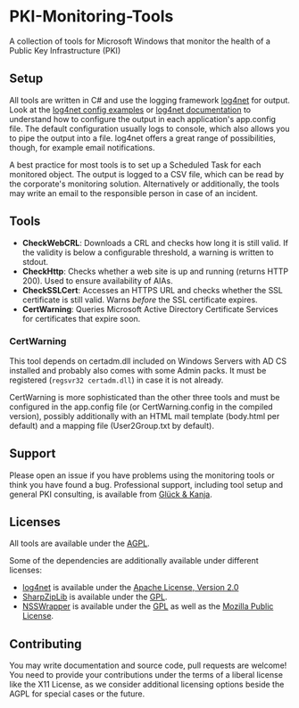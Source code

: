 # PKI-Monitoring-Tools
A collection of tools for Microsoft Windows that monitor the health of a Public Key Infrastructure (PKI)

## Setup

All tools are written in C# and use the logging framework [log4net](https://logging.apache.org/log4net/) for output. Look at the [log4net config examples](https://logging.apache.org/log4net/release/config-examples.html) or [log4net documentation](https://logging.apache.org/log4net/release/manual/configuration.html) to understand how to configure the output in each application's app.config file. The default configuration usually logs to console, which also allows you to pipe the output into a file. log4net offers a great range of possibilities, though, for example email notifications.

A best practice for most tools is to set up a Scheduled Task for each monitored object. The output is logged to a CSV file, which can be read by the corporate's monitoring solution. Alternatively or additionally, the tools may write an email to the responsible person in case of an incident.

## Tools

* **CheckWebCRL**: Downloads a CRL and checks how long it is still valid. If the validity is below a configurable threshold, a warning is written to stdout.
* **CheckHttp**: Checks whether a web site is up and running (returns HTTP 200). Used to ensure availability of AIAs.
* **CheckSSLCert**: Accesses an HTTPS URL and checks whether the SSL certificate is still valid. Warns *before* the SSL certificate expires.
* **CertWarning**: Queries Microsoft Active Directory Certificate Services for certificates that expire soon.

### CertWarning ###

This tool depends on certadm.dll included on Windows Servers with AD CS installed and probably also comes with some Admin packs. It must be registered (`regsvr32 certadm.dll`) in case it is not already.

CertWarning is more sophisticated than the other three tools and must be configured in the app.config file (or CertWarning.config in the compiled version), possibly additionally with an HTML mail template (body.html per default) and a mapping file (User2Group.txt by default).

## Support

Please open an issue if you have problems using the monitoring tools or think you have found a bug. Professional support, including tool setup and general PKI consulting, is available from [Glück & Kanja](https://www.glueckkanja.com/).

## Licenses

All tools are available under the [AGPL](LICENSE). 

Some of the dependencies are additionally available under different licenses:
* [log4net](https://logging.apache.org/log4net/) is available under the [Apache License, Version 2.0](https://logging.apache.org/log4net/license.html)
* [SharpZipLib](https://icsharpcode.github.io/SharpZipLib/) is available under the [GPL](https://www.gnu.org/licenses/gpl-3.0.txt).
* [NSSWrapper](https://github.com/glueckkanja-pki/NSSWrapper) is available under the [GPL](https://github.com/glueckkanja-pki/NSSWrapper/blob/master/gpl-3.0.md) as well as the [Mozilla Public License](https://github.com/glueckkanja-pki/NSSWrapper/blob/master/LICENSE).

## Contributing

You may write documentation and source code, pull requests are welcome! You need to provide your contributions under the terms of a liberal license like the X11 License, as we consider additional licensing options beside the AGPL for special cases or the future.
